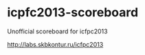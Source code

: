 icpfc2013-scoreboard
====================

Unofficial scoreboard for icfpc2013

http://labs.skbkontur.ru/icfpc2013

